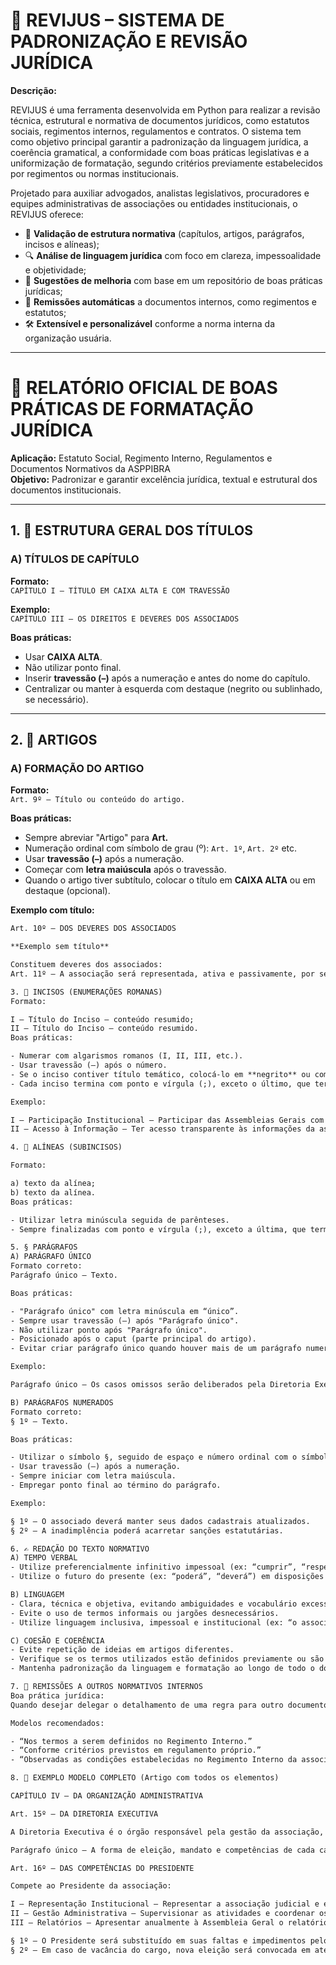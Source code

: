 # 📘 REVIJUS – SISTEMA DE PADRONIZAÇÃO E REVISÃO JURÍDICA

**Descrição:**

REVIJUS é uma ferramenta desenvolvida em Python para realizar a revisão técnica, estrutural e normativa de documentos jurídicos, como estatutos sociais, regimentos internos, regulamentos e contratos. O sistema tem como objetivo principal garantir a padronização da linguagem jurídica, a coerência gramatical, a conformidade com boas práticas legislativas e a uniformização de formatação, segundo critérios previamente estabelecidos por regimentos ou normas institucionais.

Projetado para auxiliar advogados, analistas legislativos, procuradores e equipes administrativas de associações ou entidades institucionais, o REVIJUS oferece:

- 📑 **Validação de estrutura normativa** (capítulos, artigos, parágrafos, incisos e alíneas);
- 🔍 **Análise de linguagem jurídica** com foco em clareza, impessoalidade e objetividade;
- 🧾 **Sugestões de melhoria** com base em um repositório de boas práticas jurídicas;
- 📘 **Remissões automáticas** a documentos internos, como regimentos e estatutos;
- 🛠️ **Extensível e personalizável** conforme a norma interna da organização usuária.

---

# 📘 RELATÓRIO OFICIAL DE BOAS PRÁTICAS DE FORMATAÇÃO JURÍDICA

**Aplicação:** Estatuto Social, Regimento Interno, Regulamentos e Documentos Normativos da ASPPIBRA  
**Objetivo:** Padronizar e garantir excelência jurídica, textual e estrutural dos documentos institucionais.

---

## 1. 📑 ESTRUTURA GERAL DOS TÍTULOS

### A) TÍTULOS DE CAPÍTULO

**Formato:**  
`CAPÍTULO I – TÍTULO EM CAIXA ALTA E COM TRAVESSÃO`  

**Exemplo:**  
`CAPÍTULO III – OS DIREITOS E DEVERES DOS ASSOCIADOS`

**Boas práticas:**

- Usar **CAIXA ALTA**.  
- Não utilizar ponto final.  
- Inserir **travessão (–)** após a numeração e antes do nome do capítulo.  
- Centralizar ou manter à esquerda com destaque (negrito ou sublinhado, se necessário).

---

## 2. 📄 ARTIGOS

### A) FORMAÇÃO DO ARTIGO

**Formato:**  
`Art. 9º – Título ou conteúdo do artigo.`

**Boas práticas:**

- Sempre abreviar "Artigo" para **Art.**  
- Numeração ordinal com símbolo de grau (º): `Art. 1º`, `Art. 2º` etc.  
- Usar **travessão (–)** após a numeração.  
- Começar com **letra maiúscula** após o travessão.  
- Quando o artigo tiver subtítulo, colocar o título em **CAIXA ALTA** ou em destaque (opcional).

**Exemplo com título:**

```txt
Art. 10º – DOS DEVERES DOS ASSOCIADOS  

**Exemplo sem título**

Constituem deveres dos associados:  
Art. 11º – A associação será representada, ativa e passivamente, por seu Presidente.

3. 🔢 INCISOS (ENUMERAÇÕES ROMANAS)  
Formato:

I – Título do Inciso – conteúdo resumido;  
II – Título do Inciso – conteúdo resumido.  
Boas práticas:

- Numerar com algarismos romanos (I, II, III, etc.).  
- Usar travessão (–) após o número.  
- Se o inciso contiver título temático, colocá-lo em **negrito** ou com iniciais maiúsculas.  
- Cada inciso termina com ponto e vírgula (;), exceto o último, que termina com ponto final (.).  

Exemplo:

I – Participação Institucional – Participar das Assembleias Gerais com direito a voz e voto;  
II – Acesso à Informação – Ter acesso transparente às informações da associação.

4. 🔡 ALÍNEAS (SUBINCISOS)  

Formato:

a) texto da alínea;  
b) texto da alínea.  
Boas práticas:

- Utilizar letra minúscula seguida de parênteses.  
- Sempre finalizadas com ponto e vírgula (;), exceto a última, que termina com ponto final (.).  

5. § PARÁGRAFOS  
A) PARÁGRAFO ÚNICO  
Formato correto:  
Parágrafo único – Texto.

Boas práticas:

- "Parágrafo único" com letra minúscula em “único”.  
- Sempre usar travessão (–) após "Parágrafo único".  
- Não utilizar ponto após "Parágrafo único".  
- Posicionado após o caput (parte principal do artigo).  
- Evitar criar parágrafo único quando houver mais de um parágrafo numerado.  

Exemplo:

Parágrafo único – Os casos omissos serão deliberados pela Diretoria Executiva.

B) PARÁGRAFOS NUMERADOS  
Formato correto:  
§ 1º – Texto.

Boas práticas:

- Utilizar o símbolo §, seguido de espaço e número ordinal com o símbolo de grau (º): § 1º.  
- Usar travessão (–) após a numeração.  
- Sempre iniciar com letra maiúscula.  
- Empregar ponto final ao término do parágrafo.  

Exemplo:

§ 1º – O associado deverá manter seus dados cadastrais atualizados.  
§ 2º – A inadimplência poderá acarretar sanções estatutárias.

6. ✍️ REDAÇÃO DO TEXTO NORMATIVO  
A) TEMPO VERBAL  
- Utilize preferencialmente infinitivo impessoal (ex: “cumprir”, “respeitar”) em obrigações e deveres.  
- Utilize o futuro do presente (ex: “poderá”, “deverá”) em disposições facultativas, condições ou consequências.

B) LINGUAGEM  
- Clara, técnica e objetiva, evitando ambiguidades e vocabulário excessivamente rebuscado.  
- Evite o uso de termos informais ou jargões desnecessários.  
- Utilize linguagem inclusiva, impessoal e institucional (ex: “o associado deverá”; “a associação poderá”).

C) COESÃO E COERÊNCIA  
- Evite repetição de ideias em artigos diferentes.  
- Verifique se os termos utilizados estão definidos previamente ou são de compreensão universal.  
- Mantenha padronização da linguagem e formatação ao longo de todo o documento.

7. 📘 REMISSÕES A OUTROS NORMATIVOS INTERNOS  
Boa prática jurídica:  
Quando desejar delegar o detalhamento de uma regra para outro documento (como o Regimento Interno), utilize expressões como:

Modelos recomendados:

- “Nos termos a serem definidos no Regimento Interno.”  
- “Conforme critérios previstos em regulamento próprio.”  
- “Observadas as condições estabelecidas no Regimento Interno da associação.”

8. 🧾 EXEMPLO MODELO COMPLETO (Artigo com todos os elementos)

CAPÍTULO IV – DA ORGANIZAÇÃO ADMINISTRATIVA

Art. 15º – DA DIRETORIA EXECUTIVA

A Diretoria Executiva é o órgão responsável pela gestão da associação, composta por Presidente, Vice-Presidente, Secretário-Geral e Tesoureiro.

Parágrafo único – A forma de eleição, mandato e competências de cada cargo serão definidas no Regimento Interno.

Art. 16º – DAS COMPETÊNCIAS DO PRESIDENTE

Compete ao Presidente da associação:

I – Representação Institucional – Representar a associação judicial e extrajudicialmente;  
II – Gestão Administrativa – Supervisionar as atividades e coordenar os demais órgãos;  
III – Relatórios – Apresentar anualmente à Assembleia Geral o relatório de gestão e as contas do exercício.

§ 1º – O Presidente será substituído em suas faltas e impedimentos pelo Vice-Presidente.  
§ 2º – Em caso de vacância do cargo, nova eleição será convocada em até 60 dias.
